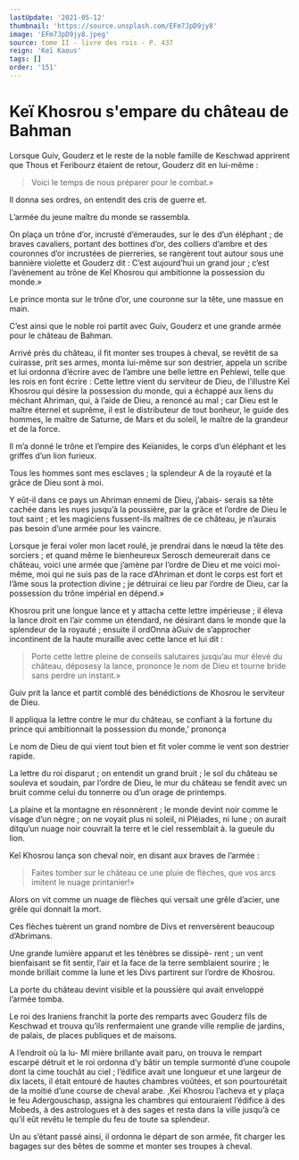 ```yaml
---
lastUpdate: '2021-05-12'
thumbnail: 'https://source.unsplash.com/EFm7JpD9jy8'
image: 'EFm7JpD9jy8.jpeg'
source: tome II - livre des rois - P. 437
reign: 'Keï Kaous'
tags: []
order: '151'
---
```


# Keï Khosrou s'empare du château de Bahman

Lorsque Guiv, Gouderz et le reste de la noble famille de Keschwad apprirent que Thous et Feribourz étaient de retour, Gouderz dit en lui-même :

> Voici le temps de nous préparer pour le combat.»

Il donna ses ordres, on entendit des cris de guerre et.

L’armée du jeune maître du monde se rassembla.

On plaça un trône d’or, incrusté d’émeraudes, sur le des d’un éléphant ; de braves cavaliers, portant des bottines d’or, des colliers d’ambre et des couronnes d’or incrustées de pierreries, se rangèrent tout autour sous une bannière violette et Gouderz dit : C’est aujourd’hui un grand jour ; c’est l’avènement au trône de Keî Khosrou qui ambitionne la possession du monde.»

Le prince monta sur le trône d’or, une couronne sur la tête, une massue en main.

C’est ainsi que le noble roi partit avec Guiv, Gouderz et une grande armée pour le château de Bahman.

Arrivé près du château, il fit monter ses troupes à cheval, se revêtit de sa cuirasse, prit ses armes, monta lui-même sur son destrier, appela un scribe et lui ordonna d’écrire avec de l’ambre une belle lettre en Pehlewi, telle que les rois en font écrire : Cette lettre vient du serviteur de Dieu, de l’illustre Keî Khosrou qui désire la possession du monde, qui a échappé aux liens du méchant Ahriman, qui, à l’aide de Dieu, a renoncé au mal ; car Dieu est le maître éternel et suprême, il est le distributeur de tout bonheur, le guide des hommes, le maître de Saturne, de Mars et du soleil, le maître de la grandeur et de la force.

Il m’a donné le trône et l’empire des Keïanides, le corps d’un éléphant et les griffes d’un lion furieux.

Tous les hommes sont mes esclaves ; la splendeur A de la royauté et la grâce de Dieu sont à moi.

Y eût-il dans ce pays un Ahriman ennemi de Dieu, j’abais- serais sa tête cachée dans les nues jusqu’à la poussière, par la grâce et l’ordre de Dieu le tout saint ; et les magiciens fussent-ils maîtres de ce château, je n’aurais pas besoin d’une armée pour les vaincre.

Lorsque je ferai voler mon lacet roulé, je prendrai dans le nœud la tête des sorciers ; et quand même le bienheureux Serosch demeurerait dans ce château, voici une armée que j’amène par l’ordre de Dieu et me voici moi-même, moi qui ne suis pas de la race d’Ahriman et dont le corps est fort et l’âme sous la protection divine ; je détruirai ce lieu par l’ordre de Dieu, car la possession du trône impérial en dépend.»

Khosrou prit une longue lance et y attacha cette lettre impérieuse ; il éleva la lance droit en l’air comme un étendard, ne désirant dans le monde que la splendeur de la royauté ; ensuite il ordOnna àGuiv de s’approcher incontinent de la haute muraille avec cette lance et lui dit :

> Porte cette lettre pleine de conseils salutaires jusqu’au mur élevé du château, déposesy la lance, prononce le nom de Dieu et tourne bride sans perdre un instant.»

Guiv prit la lance et partit comblé des bénédictions de Khosrou le serviteur de Dieu.

Il appliqua la lettre contre le mur du château, se confiant à la fortune du prince qui ambitionnait la possession du monde,’ prononça

Le nom de Dieu de qui vient tout bien et fit voler comme le vent son destrier rapide.

La lettre du roi disparut ; on entendit un grand bruit ; le sol du château se souleva et soudain, par l’ordre de Dieu, le mur du château se fendit avec un bruit comme celui du tonnerre ou d’un orage de printemps.

La plaine et la montagne en résonnèrent ; le monde devint noir comme le visage d’un nègre ; on ne voyait plus ni soleil, ni Pléiades, ni lune ; on aurait ditqu’un nuage noir couvrait la terre et le ciel ressemblait à. la gueule du lion.

Keî Khosrou lança son cheval noir, en disant aux braves de l’armée :

> Faites tomber sur le château ce une pluie de flèches, que vos arcs imitent le nuage printanier!»

Alors on vit comme un nuage de flèches qui versait une grêle d’acier, une grêle qui donnait la mort.

Ces flèches tuèrent un grand nombre de Divs et renversèrent beaucoup d’Abrimans.

Une grande lumière apparut et les ténèbres se dissipè-
rent ; un vent bienfaisant se fit sentir, l’air et la face de la terre semblaient sourire ; le monde brillait comme la lune et les Divs partirent sur l’ordre de Khosrou.

La porte du château devint visible et la poussière qui avait enveloppé l’armée tomba.

Le roi des Iraniens franchit la porte des remparts avec Gouderz fils de Keschwad et trouva qu’ils renfermaient une grande ville remplie de jardins, de palais, de places publiques et de maisons.

A l’endroit où la lu- Ml mière brillante avait paru, on trouva le rempart escarpé détruit et le roi ordonna d’y bâtir un temple surmonté d’une coupole dont la cime touchât au ciel ; l’édifice avait une longueur et une largeur de dix lacets, il était entouré de hautes chambres voûtées, et son pourtourétait de la moitié d’une course de cheval arabe. ,Keï Khosrou l’acheva et y plaça le feu Adergouschasp, assigna les chambres qui entouraient l’édifice à des Mobeds, à des astrologues et à des sages et resta dans la ville jusqu’à ce qu’il eût revêtu le temple du feu de toute sa splendeur.

Un au s’étant passé ainsi, il ordonna le départ de son armée, fit charger les bagages sur des bêtes de somme et monter ses troupes à cheval.
